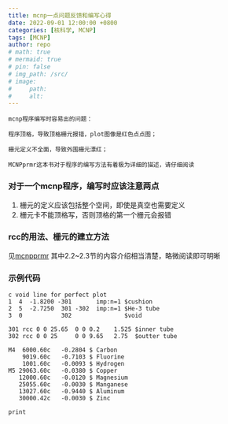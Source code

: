 ```yaml
---
title: mcnp一点问题反馈和编写心得
date: 2022-09-01 12:00:00 +0800
categories: [核科学, MCNP]
tags: [MCNP]
author: repo
# math: true
# mermaid: true
# pin: false 
# img_path: /src/
# image:
#     path: 
#     alt: 
---
```


```note
mcnp程序编写时容易出的问题：

程序顶格，导致顶格栅元报错，plot图像是红色点点图；

栅元定义不全面，导致外围栅元漂红；

MCNPprmr这本书对于程序的编写方法有着极为详细的描述，请仔细阅读
```



### 对于一个mcnp程序，编写时应该注意两点

1. 栅元的定义应该包括整个空间，即使是真空也需要定义
2. 栅元卡不能顶格写，否则顶格的第一个栅元会报错

### rcc的用法、栅元的建立方法
见[mcnpprmr](https://www.mne.k-state.edu/~jks/MCNPprmr.pdf)
其中2.2~2.3节的内容介绍相当清楚，略微阅读即可明晰

### 示例代码
``` mcnp
c void line for perfect plot
1  4  -1.8200 -301       imp:n=1 $cushion
2  5  -2.7250  301 -302  imp:n=1 $He-3 tube
3  0           302               $void

301 rcc 0 0 25.65  0 0 0.2    1.525 $inner tube
302 rcc 0 0 25     0 0 9.65   2.75  $outter tube

M4  6000.60c   -0.2804 $ Carbon
    9019.60c   -0.7103 $ Fluorine
    1001.60c   -0.0093 $ Hydrogen
M5 29063.60c   -0.0380 $ Copper
   12000.60c   -0.0120 $ Magnesium
   25055.60c   -0.0030 $ Manganese
   13027.60c   -0.9440 $ Aluminum
   30000.42c   -0.0030 $ Zinc

print
```